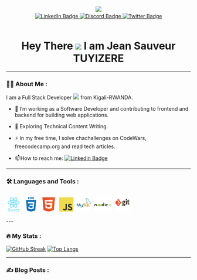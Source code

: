 <div id="header" align="center">
  <img src="https://media.giphy.com/media/M9gbBd9nbDrOTu1Mqx/giphy.gif" width="100"/>

<div id="badges">
  <a href="https://www.linkedin.com/in/tuyizere-jean-sauveur-12422a232/">
    <img src="https://img.shields.io/badge/LinkedIn-blue?style=for-the-badge&logo=linkedin&logoColor=white" alt="LinkedIn Badge"/>
  </a>
  <a href="https://www.linkedin.com/in/tuyizere-jean-sauveur-12422a232/">
    <img src="https://img.shields.io/badge/Discord-red?style=for-the-badge&logo=Discord&logoColor=green" alt="Discord Badge"/>
  </a>
  <a href="https://twitter.com/sauvePro">
    <img src="https://img.shields.io/badge/Twitter-blue?style=for-the-badge&logo=twitter&logoColor=white" alt="Twitter Badge"/>
  </a>
</div>
  <img src="https://komarev.com/ghpvc/?username=sauverpro&style=flat-square&color=blue" alt=""/>
  
  <h1>
  Hey There <img src="https://media.giphy.com/media/hvRJCLFzcasrR4ia7z/giphy.gif" width="30px"/> I am Jean Sauveur TUYIZERE
</h1>
  </div>
  

---

### :man_technologist: About Me :
I am a Full Stack Developer <img src="https://media.giphy.com/media/WUlplcMpOCEmTGBtBW/giphy.gif" width="30"> from Kigali-RWANDA.
- :telescope: I’m working as a Software Developer and contributing to frontend and backend for building web applications.

- :seedling: Exploring Technical Content Writing.

- :zap: In my free time, I solve chachallenges on CodeWars, freecodecamp.org and read tech articles.

- :mailbox:How to reach me: [![Linkedin Badge](https://img.shields.io/badge/LinkedIn-blue?style=flat&logo=Linkedin&logoColor=white)]([your-linkedin-url](https://www.linkedin.com/in/tuyizere-jean-sauveur-12422a232/))
---

### :hammer_and_wrench: Languages and Tools :
<div>
  
  <img src="https://github.com/devicons/devicon/blob/master/icons/react/react-original-wordmark.svg" title="React" alt="React" width="40" height="40"/>&nbsp;
  <img src="https://github.com/devicons/devicon/blob/master/icons/css3/css3-plain-wordmark.svg"  title="CSS3" alt="CSS" width="40" height="40"/>&nbsp;
  <img src="https://github.com/devicons/devicon/blob/master/icons/html5/html5-original.svg" title="HTML5" alt="HTML" width="40" height="40"/>&nbsp;
  <img src="https://github.com/devicons/devicon/blob/master/icons/javascript/javascript-original.svg" title="JavaScript" alt="JavaScript" width="40" height="40"/>&nbsp;
  <img src="https://github.com/devicons/devicon/blob/master/icons/mysql/mysql-original-wordmark.svg" title="MySQL"  alt="MySQL" width="40" height="50"/>&nbsp;
  <img src="https://github.com/devicons/devicon/blob/master/icons/nodejs/nodejs-original-wordmark.svg" title="NodeJS" alt="NodeJS" width="50" height="40"/>&nbsp;
  <img src="https://github.com/devicons/devicon/blob/master/icons/git/git-original-wordmark.svg" title="Git" alt="Git" width="40" height="50"/>
</div>
---

### :fire: My Stats :
[![GitHub Streak](http://github-readme-streak-stats.herokuapp.com?user=sauverpro&theme=dark)](https://git.io/streak-stats)
[![Top Langs](https://github-readme-stats.vercel.app/api/top-langs/?username=sauverpro&layout=compact&theme=vision-friendly-dark)](https://github.com/anuraghazra/github-readme-stats)

---

### :writing_hand: Blog Posts :
<!-- BLOG-POST-LIST:START -->
<!-- BLOG-POST-LIST:END -->
